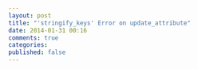 ```yaml
---
layout: post
title: "'stringify_keys' Error on update_attribute"
date: 2014-01-31 00:16
comments: true
categories:
published: false
---
```

